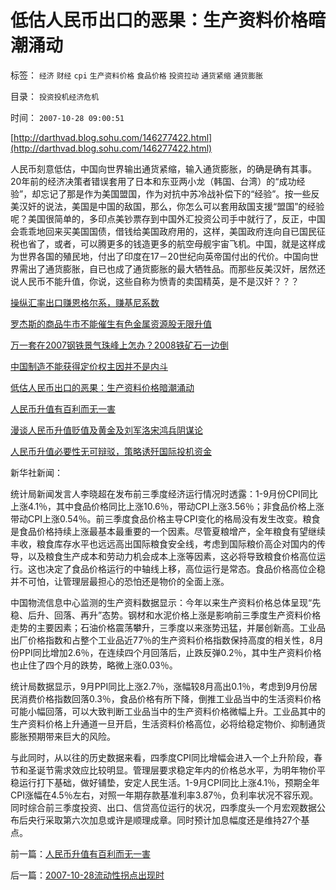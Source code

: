 # 低估人民币出口的恶果：生产资料价格暗潮涌动

标签： `经济` `财经` `cpi` `生产资料价格` `食品价格` `投资拉动` `通货紧缩` `通货膨胀` 

目录： `投资投机经济危机`

时间： `2007-10-28 09:00:51`

[http://darthvad.blog.sohu.com/146277422.html](http://darthvad.blog.sohu.com/146277422.html)

人民币刻意低估，中国向世界输出通货紧缩，输入通货膨胀，的确是确有其事。20年前的经济决策者错误套用了日本和东亚两小龙（韩国、台湾）的“成功经验”，却忘记了那是作为美国盟国，作为对抗中苏冷战补偿下的“经验”。按一些反美汉奸的说法，美国是中国的敌国，那么，你怎么可以套用敌国支援“盟国”的经验呢？美国很简单的，多印点美钞票存到中国外汇投资公司手中就行了，反正，中国会乖乖地回来买美国国债，借钱给美国政府用的，这样，美国政府连向自已国民征税也省了，或者，可以腾更多的钱造更多的航空母舰宇宙飞机。中国，就是这样成为世界各国的殖民地，付出了印度在17－20世纪向英帝国付出的代价。中国向世界需出了通货膨胀，自已也成了通货膨胀的最大牺牲品。而那些反美汉奸，居然还说人民币不能升值，你说，这些自称为愤青的卖国精英，是不是汉奸？？？

[操纵汇率出口赚恩格尔系，赚基尼系数](../../../2007/8/26/中国赚了美元，还赚了恩格尔系数、基尼系数.md)

[罗杰斯的商品牛市不能催生有色金属资源股无限升值](../../../2007/8/27/中国社会利益大动脉出血.md)

[万一套在2007钢铁景气珠峰上怎办？2008铁矿石一边倒](../../../2007/9/4/万一套在钢铁景气珠峰上怎办？.md)

[中国制造不能获得定价权主因并不是内斗](../../../2007/8/29/中国制造不能获得定价权主因并不是内斗.md)

[低估人民币出口的恶果：生产资料价格暗潮涌动](../../../2007/10/28/低估人民币出口的恶果：生产资料价格暗潮涌动.md)

[人民币升值有百利而无一害](../../../2007/10/28/人民币升值有百利而无一害.md)

[漫谈人民币升值贬值及黄金及刘军洛宋鸿兵阴谋论](../../../2007/10/28/漫谈人民币升值贬值及黄金及刘军洛宋鸿兵阴谋论.md)

[人民币升值必要性无可辩驳，策略诱歼国际投机资金](../../../2007/10/28/人民币升值必要性无可辩驳，策略诱歼国际投机资金.md)

新华社新闻：

统计局新闻发言人李晓超在发布前三季度经济运行情况时透露：1-9月份CPI同比上涨4.1％，其中食品价格同比上涨10.6％，带动CPI上涨3.56％；非食品价格上涨带动CPI上涨0.54％。前三季度食品价格主导CPI变化的格局没有发生改变。粮食是食品价格持续上涨最基本最重要的一个因素。尽管夏粮增产，全年粮食有望继续丰收，粮食库存水平也远远高出国际粮食安全线，考虑到国际粮价高企对国内的传导，以及粮食生产成本和劳动力机会成本上涨等因素，这必将导致粮食价格高位运行。这也决定了食品价格运行的中轴线上移，高位运行是常态。食品价格高位企稳并不可怕，让管理层最担心的恐怕还是物价的全面上涨。

中国物流信息中心监测的生产资料数据显示：今年以来生产资料价格总体呈现“先稳、后升、回落、再升”态势。钢材和水泥价格上涨是影响前三季度生产资料价格走势的主要因素；石油价格震荡攀升，三季度以来涨势迅猛，并屡创新高。工业品出厂价格指数和占整个工业品近77％的生产资料价格指数保持高度的相关性，8月份PPI同比增加2.6％，在连续四个月回落后，止跌反弹0.2％，其中生产资料价格也止住了四个月的跌势，略微上涨0.03％。

统计局数据显示，9月PPI同比上涨2.7％，涨幅较8月高出0.1％，考虑到9月份居民消费价格指数回落0.3％，食品价格有所下降，倒推工业品当中的生活资料价格可能小幅回落，可以大致判断工业品当中的生产资料价格微幅上升。工业品其中的生产资料价格上升通道一旦开启，生活资料价格高位，必将给稳定物价、抑制通货膨胀预期带来巨大的风险。

与此同时，从以往的历史数据来看，四季度CPI同比增幅会进入一个上升阶段，春节和圣诞节需求效应比较明显。管理层要求稳定年内的价格总水平，为明年物价平稳运行打下基础，做好铺垫，安定人民生活。1-9月CPI同比上涨4.1％，预期全年CPI涨幅在4.5％左右，对照一年期存款基准利率3.87％，负利率状况不容乐观。同时综合前三季度投资、出口、信贷高位运行的状况，四季度头一个月宏观数据公布后央行采取第六次加息或许是顺理成章。同时预计加息幅度还是维持27个基点。



前一篇：[人民币升值有百利而无一害](../../../2007/10/28/人民币升值有百利而无一害.md)

后一篇：[2007-10-28流动性拐点出现时](../../../2007/10/28/2007-10-28流动性拐点出现时.md)